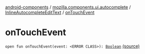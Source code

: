 [android-components](../../index.md) / [mozilla.components.ui.autocomplete](../index.md) / [InlineAutocompleteEditText](index.md) / [onTouchEvent](./on-touch-event.md)

# onTouchEvent

`open fun onTouchEvent(event: <ERROR CLASS>): `[`Boolean`](https://kotlinlang.org/api/latest/jvm/stdlib/kotlin/-boolean/index.html) [(source)](https://github.com/mozilla-mobile/android-components/blob/master/components/ui/autocomplete/src/main/java/mozilla/components/ui/autocomplete/InlineAutocompleteEditText.kt#L697)